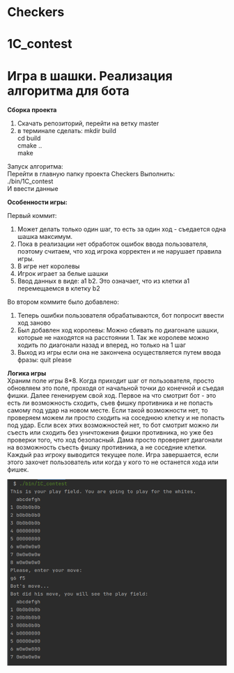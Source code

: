 # Checkers
# 1C_contest

# Игра в шашки. Реализация алгоритма для бота

**Сборка проекта**
1) Скачать репозиторий, перейти на ветку master
2) в терминале сделать:
   mkdir build  
   cd build  
   cmake ..  	 
   make      

Запуск алгоритма:  
Перейти в главную папку проекта Checkers
Выполнить:  
./bin/1C_contest  
И ввести данные  

**Особенности игры:**  

Первый коммит:
1) Может делать только один шаг, то есть за один ход - съедается одна шашка максимум. 
2) Пока в реализации нет обработок ошибок ввода пользователя, поэтому считаем, что ход игрока корректен и не нарушает правила игры.  
3) В игре нет королевы  
4) Игрок играет за белые шашки
5) Ввод данных в виде: a1 b2. Это означает, что из клетки а1 перемещаемся в клетку b2 

Во втором коммите было добавлено:
1) Теперь ошибки пользователя обрабатываются, бот попросит ввести ход заново  
2) Был добавлен ход королевы: Можно сбивать по диагонале шашки, которые не находятся на расстоянии 1. Так же королеве можно ходить по диагонали назад и вперед, но только на 1 шаг  
3) Выход из игры если она не закончена осуществляется путем ввода фразы: quit please


**Логика игры**  
Храним поле игры 8*8. Когда приходит шаг от пользователя, просто обновляем это поле, проходя от начальной точки до конечной и съедая фишки. Далее гененируем свой ход. Первое на что смотрит бот - это есть ли возможность сходить, съев фишку противника и не попасть самому под удар на новом месте. Если такой возможности нет, то проверяем можем ли просто сходить на соседнюю клетку и не попасть под удар. Если всех этих возможностей нет, то бот смотрит можно ли съесть или сходить без уничтожения фишки противника, но уже без проверки того, что ход безопасный.
Дама просто проверяет диагонали на возможность съесть фишку противника, а не соседние клетки.
Каждый раз игроку выводится текущее поле. Игра завершается, если этого захочет пользователь или когда у кого то не останется хода или фишек.

![alt text](image_2022-03-31_19-36-16.png "Пример игры")​
